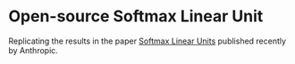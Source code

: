 # Open-source Softmax Linear Unit

Replicating the results in the paper [Softmax Linear Units](https://transformer-circuits.pub/2022/solu/index.html) published recently by Anthropic. 